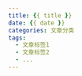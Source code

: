 ```yaml
---
title: {{ title }}
date: {{ date }}
categories: 文章分类
tags:
  - 文章标签1
  - 文章标签2
  - ...
---
```



<!-- more -->

